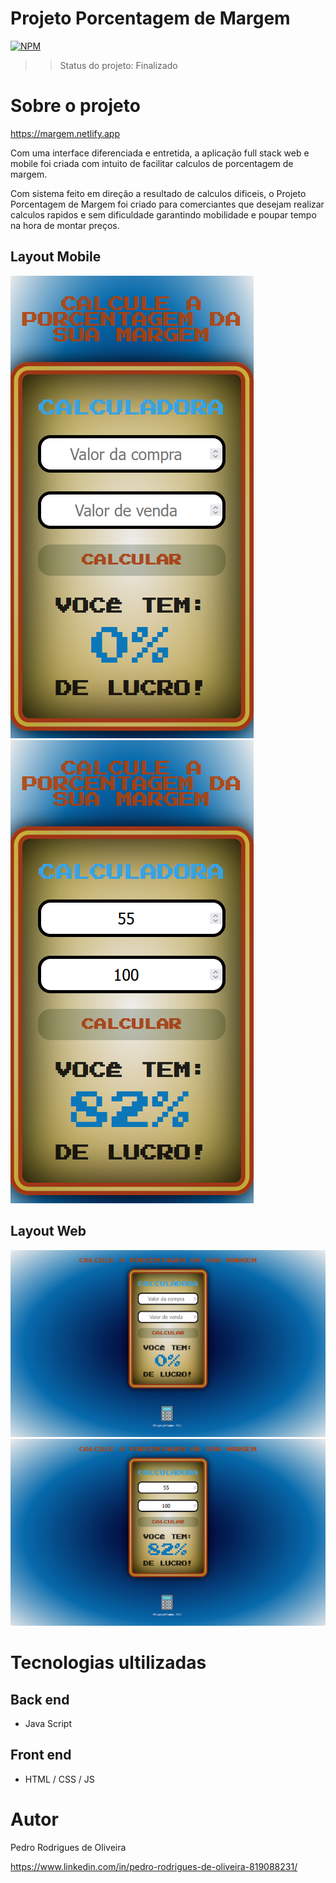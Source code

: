 # Projeto Porcentagem de Margem

[![NPM](https://img.shields.io/npm/l/react)](https://github.com/CephasTI/Projeto-porcentagem-de-margem/blob/main/LICENCE)

>>Status do projeto: Finalizado

# Sobre o projeto

https://margem.netlify.app

Com uma interface diferenciada e entretida, a aplicação full stack web e mobile foi criada com intuito de facilitar calculos de porcentagem de margem. 

Com sistema feito em direção a resultado de calculos dificeis, o Projeto Porcentagem de Margem foi criado para comerciantes que desejam realizar calculos rapidos e sem dificuldade garantindo mobilidade e poupar tempo na hora de montar preços.

## Layout Mobile

![Mobile 1](https://github.com/CephasTI/Projeto-porcentagem-de-margem/blob/main/assets/mobile1.PNG)
![Mobile 2](https://github.com/CephasTI/Projeto-porcentagem-de-margem/blob/main/assets/mobile2.PNG)

## Layout Web

![web 1](https://github.com/CephasTI/Projeto-porcentagem-de-margem/blob/main/assets/web1.PNG)
![web 2](https://github.com/CephasTI/Projeto-porcentagem-de-margem/blob/main/assets/web2.PNG)

# Tecnologias ultilizadas
## Back end
- Java Script
## Front end
- HTML / CSS / JS

# Autor
Pedro Rodrigues de Oliveira

https://www.linkedin.com/in/pedro-rodrigues-de-oliveira-819088231/
